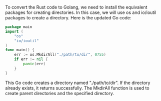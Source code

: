 To convert the Rust code to Golang, we need to install the equivalent packages for creating directories. In this case, we will use os and io/ioutil packages to create a directory. Here is the updated Go code:
```go
package main
import (
    "os"
    "io/ioutil"
)
func main() {
    err := os.MkdirAll("./path/to/dir", 0755)
    if err != nil {
        panic(err)
    }
}
```
This Go code creates a directory named "./path/to/dir". If the directory already exists, it returns successfully. The MkdirAll function is used to create parent directories and the specified directory.
